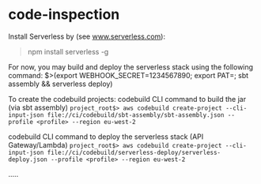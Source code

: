 # code-inspection

Install Serverless by (see www.serverless.com):
>npm install serverless -g

For now, you may build and deploy the serverless stack using the following command:
$>(export WEBHOOK_SECRET=1234567890; export PAT=<insert-github-pat>; sbt assembly && serverless deploy)


To create the codebuild projects:
codebuild CLI command to build the jar (via sbt assembly) 
`project_root$> aws codebuild create-project --cli-input-json file://ci/codebuild/sbt-assembly/sbt-assembly.json --profile <profile> --region eu-west-2`

codebuild CLI command to deploy the serverless stack (API Gateway/Lambda) 
`project_root$> aws codebuild create-project --cli-input-json file://ci/codebuild/serverless-deploy/serverless-deploy.json --profile <profile> --region eu-west-2`


.....
